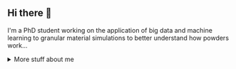 ## Hi there 👋

I'm a PhD student working on the application of big data and machine learning to granular material simulations to better understand how powders work...

<details>
<summary>
  More stuff about me
</summary>
[![BenDJenkins' GitHub stats](https://github-readme-stats.vercel.app/api?username=bendjenkins)](https://github.com/BenDJenkins/github-readme-stats)

<!--
**BenDJenkins/BenDJenkins** is a ✨ _special_ ✨ repository because its `README.md` (this file) appears on your GitHub profile.

Here are some ideas to get you started:

- 🔭 I’m currently working on ...
- 🌱 I’m currently learning ...
- 👯 I’m looking to collaborate on ...
- 🤔 I’m looking for help with ...
- 💬 Ask me about ...
- 📫 How to reach me: ...
- 😄 Pronouns: ...
- ⚡ Fun fact: ...
-->
